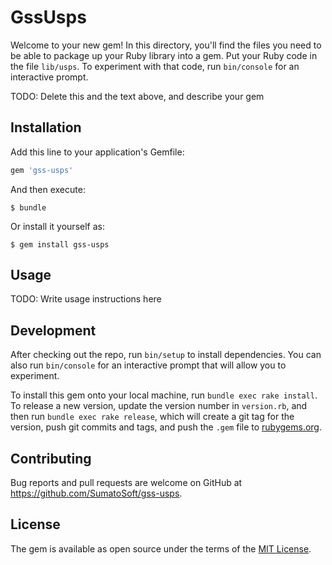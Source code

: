 # GssUsps

Welcome to your new gem! In this directory, you'll find the files you need to be able to package up your Ruby library into a gem. Put your Ruby code in the file `lib/usps`. To experiment with that code, run `bin/console` for an interactive prompt.

TODO: Delete this and the text above, and describe your gem

## Installation

Add this line to your application's Gemfile:

```ruby
gem 'gss-usps'
```

And then execute:

    $ bundle

Or install it yourself as:

    $ gem install gss-usps

## Usage

TODO: Write usage instructions here

## Development

After checking out the repo, run `bin/setup` to install dependencies. You can also run `bin/console` for an interactive prompt that will allow you to experiment.

To install this gem onto your local machine, run `bundle exec rake install`. To release a new version, update the version number in `version.rb`, and then run `bundle exec rake release`, which will create a git tag for the version, push git commits and tags, and push the `.gem` file to [rubygems.org](https://rubygems.org).

## Contributing

Bug reports and pull requests are welcome on GitHub at https://github.com/SumatoSoft/gss-usps.


## License

The gem is available as open source under the terms of the [MIT License](http://opensource.org/licenses/MIT).
